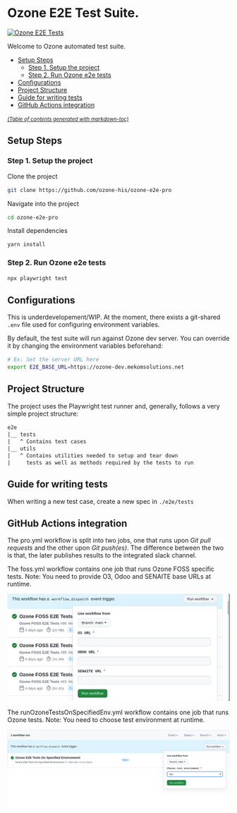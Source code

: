 # Ozone E2E Test Suite.

[![Ozone E2E Tests](https://github.com/ozone-his/ozone-e2e-pro/actions/workflows/pro.yml/badge.svg)](https://github.com/ozone-his/ozone-e2e-pro/actions/workflows/pro.yml)

Welcome to Ozone automated test suite.

- [Setup Steps](#setup-steps)
  * [Step 1. Setup the project](#step-1-setup-the-project)
  * [Step 2. Run Ozone e2e tests](#step-2-run-ozone-e2e-tests)
- [Configurations](#configurations)
- [Project Structure](#project-structure)
- [Guide for writing tests](#guide-for-writing-tests)
- [GitHub Actions integration](#github-actions-integration)

<small><i><a href='http://ecotrust-canada.github.io/markdown-toc/'>(Table of contents generated with markdown-toc)</a></i></small>

## Setup Steps

### Step 1. Setup the project

Clone the project

```sh
git clone https://github.com/ozone-his/ozone-e2e-pro
```
Navigate into the project

```sh
cd ozone-e2e-pro
```

Install dependencies
```sh
yarn install
```

### Step 2. Run Ozone e2e tests

```sh
npx playwright test
```
## Configurations

This is underdevelopement/WIP. At the moment, there exists a git-shared
`.env` file used for configuring environment variables.

By default, the test suite will run against Ozone dev server.
You can override it by changing the environment variables beforehand:

```sh
# Ex: Set the server URL here
export E2E_BASE_URL=https://ozone-dev.mekomsolutions.net
```

## Project Structure 
The project uses the Playwright test runner and,
generally, follows a very simple project structure:

```
e2e
|__ tests
|   ^ Contains test cases
|__ utils
|   ^ Contains utilities needed to setup and tear down 
|     tests as well as methods required by the tests to run
```

## Guide for writing tests

When writing a new test case, create a new spec in `./e2e/tests`

## GitHub Actions integration
The pro.yml workflow is split into two jobs, one that runs upon _Git pull requests_ and the other upon _Git push(es)_. The difference between the two is that, the later publishes results to the integrated slack channel.

The foss.yml workflow contains one job that runs Ozone FOSS specific tests. Note: You need to provide O3, Odoo and SENAITE base URLs at runtime.

<img src="readme/user_inputs.png" alt="User Inputs" width="1000"/>

The runOzoneTestsOnSpecifiedEnv.yml workflow contains one job that runs Ozone tests. Note: You need to choose test environment at runtime.

<img src="readme/choose_test_environment.png" alt="Choose Test Environment" width="1000"/>
